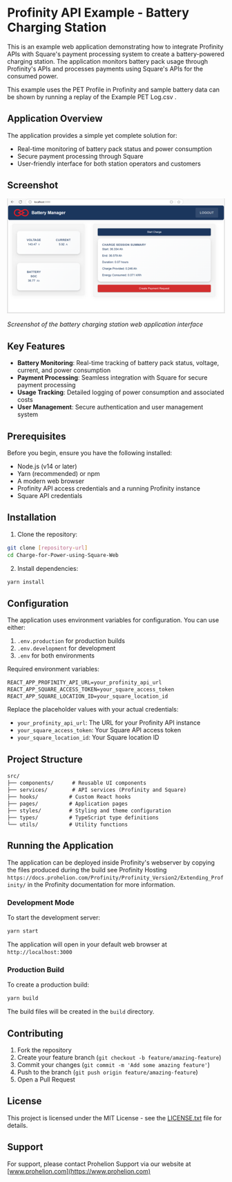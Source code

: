 # Profinity API Example - Battery Charging Station

This is an example web application demonstrating how to integrate Profinity APIs with Square's payment processing system to create a battery-powered charging station. The application monitors battery pack usage through Profinity's APIs and processes payments using Square's APIs for the consumed power.

This example uses the PET Profile in Profinity and sample battery data can be shown by running a replay of the Example PET Log.csv .

## Application Overview

The application provides a simple yet complete solution for:

- Real-time monitoring of battery pack status and power consumption
- Secure payment processing through Square
- User-friendly interface for both station operators and customers

## Screenshot

![Application Screenshot](public/screen-shot.png)

*Screenshot of the battery charging station web application interface*

## Key Features

- **Battery Monitoring**: Real-time tracking of battery pack status, voltage, current, and power consumption
- **Payment Processing**: Seamless integration with Square for secure payment processing
- **Usage Tracking**: Detailed logging of power consumption and associated costs
- **User Management**: Secure authentication and user management system

## Prerequisites

Before you begin, ensure you have the following installed:

- Node.js (v14 or later)
- Yarn (recommended) or npm
- A modern web browser
- Profinity API access credentials and a running Profinity instance
- Square API credentials

## Installation

1. Clone the repository:
```bash
git clone [repository-url]
cd Charge-for-Power-using-Square-Web
```

2. Install dependencies:
```bash
yarn install
```

## Configuration

The application uses environment variables for configuration. You can use either:

1. `.env.production` for production builds
2. `.env.development` for development
3. `.env` for both environments

Required environment variables:
```
REACT_APP_PROFINITY_API_URL=your_profinity_api_url
REACT_APP_SQUARE_ACCESS_TOKEN=your_square_access_token
REACT_APP_SQUARE_LOCATION_ID=your_square_location_id
```

Replace the placeholder values with your actual credentials:
- `your_profinity_api_url`: The URL for your Profinity API instance
- `your_square_access_token`: Your Square API access token
- `your_square_location_id`: Your Square location ID

## Project Structure

```
src/
├── components/      # Reusable UI components
├── services/        # API services (Profinity and Square)
├── hooks/          # Custom React hooks
├── pages/          # Application pages
├── styles/         # Styling and theme configuration
├── types/          # TypeScript type definitions
└── utils/          # Utility functions
```

## Running the Application

The application can be deployed inside Profinity's webserver by copying the files produced during the build see Profinity Hosting `https://docs.prohelion.com/Profinity/Profinity_Version2/Extending_Profinity/` in the Profinity documentation for more information.

### Development Mode

To start the development server:

```bash
yarn start
```

The application will open in your default web browser at `http://localhost:3000`

### Production Build

To create a production build:

```bash
yarn build
```

The build files will be created in the `build` directory.

## Contributing

1. Fork the repository
2. Create your feature branch (`git checkout -b feature/amazing-feature`)
3. Commit your changes (`git commit -m 'Add some amazing feature'`)
4. Push to the branch (`git push origin feature/amazing-feature`)
5. Open a Pull Request

## License

This project is licensed under the MIT License - see the [LICENSE.txt](LICENSE.txt) file for details.

## Support

For support, please contact Prohelion Support via our website at [www.prohelion.com](https://www.prohelion.com) 